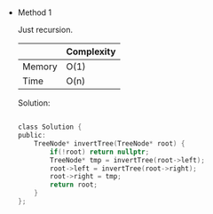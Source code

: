 # 
- Method 1

    Just recursion.

    | |   Complexity  |
    | ----------- | ----------- | 
    |  Memory     | O(1) | 
    |      Time       |  O(n) | 


    Solution:

    ``` h

    class Solution {
    public:
        TreeNode* invertTree(TreeNode* root) {
            if(!root) return nullptr;
            TreeNode* tmp = invertTree(root->left);
            root->left = invertTree(root->right);
            root->right = tmp;
            return root;
        }
    };

    ```

<!-- - Method 2

    This is another method.

    | |   Complexity  |
    | ----------- | ----------- | 
    |  Memory     | O(n) | 
    |      Time       |  O(n) | 


    Solution:

    ``` h



    ```

- Additional Knowledge:
       
    Here are some additional knowledge.



<br> -->